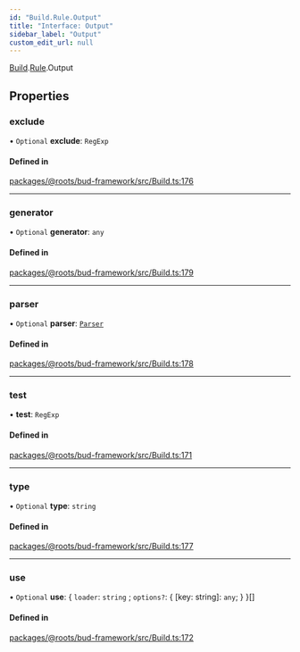 ```yaml
---
id: "Build.Rule.Output"
title: "Interface: Output"
sidebar_label: "Output"
custom_edit_url: null
---
```


[Build](../modules/Build.md).[Rule](../modules/Build.Rule.md).Output

## Properties

### exclude

• `Optional` **exclude**: `RegExp`

#### Defined in

[packages/@roots/bud-framework/src/Build.ts:176](https://github.com/roots/bud/blob/4498d10b4/packages/@roots/bud-framework/src/Build.ts#L176)

___

### generator

• `Optional` **generator**: `any`

#### Defined in

[packages/@roots/bud-framework/src/Build.ts:179](https://github.com/roots/bud/blob/4498d10b4/packages/@roots/bud-framework/src/Build.ts#L179)

___

### parser

• `Optional` **parser**: [`Parser`](Build.Rule.Parser.md)

#### Defined in

[packages/@roots/bud-framework/src/Build.ts:178](https://github.com/roots/bud/blob/4498d10b4/packages/@roots/bud-framework/src/Build.ts#L178)

___

### test

• **test**: `RegExp`

#### Defined in

[packages/@roots/bud-framework/src/Build.ts:171](https://github.com/roots/bud/blob/4498d10b4/packages/@roots/bud-framework/src/Build.ts#L171)

___

### type

• `Optional` **type**: `string`

#### Defined in

[packages/@roots/bud-framework/src/Build.ts:177](https://github.com/roots/bud/blob/4498d10b4/packages/@roots/bud-framework/src/Build.ts#L177)

___

### use

• `Optional` **use**: { `loader`: `string` ; `options?`: { [key: string]: `any`;  }  }[]

#### Defined in

[packages/@roots/bud-framework/src/Build.ts:172](https://github.com/roots/bud/blob/4498d10b4/packages/@roots/bud-framework/src/Build.ts#L172)
